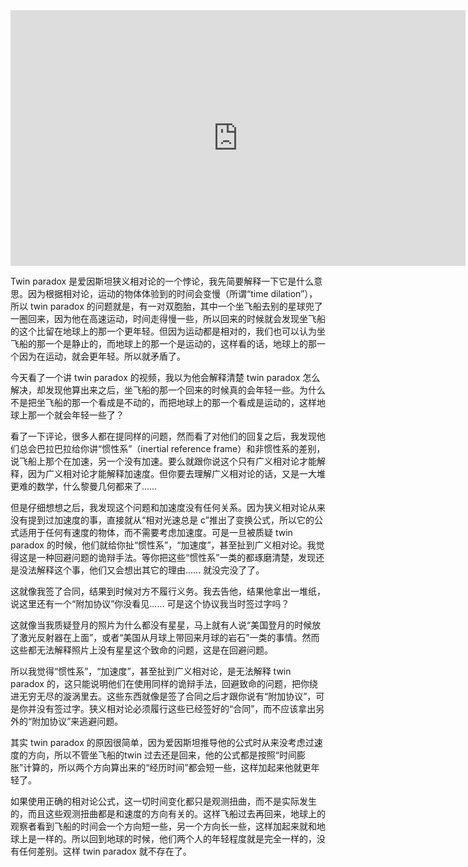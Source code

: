 <div id="youtube2-LKjaBPVtvms" class="youtube-wrap" data-attrs="{&quot;videoId&quot;:&quot;LKjaBPVtvms&quot;,&quot;startTime&quot;:null,&quot;endTime&quot;:null}">

<div class="youtube-inner"><iframe src="https://www.youtube-nocookie.com/embed/LKjaBPVtvms?rel=0&amp;autoplay=0&amp;showinfo=0&amp;enablejsapi=0" frameborder="0" loading="lazy" gesture="media" allow="autoplay; fullscreen" allowautoplay="true" allowfullscreen="true" width="728" height="409"></iframe></div>


Twin paradox 是爱因斯坦狭义相对论的一个悖论，我先简要解释一下它是什么意思。因为根据相对论，运动的物体体验到的时间会变慢（所谓“time dilation”），所以 twin paradox 的问题就是，有一对双胞胎，其中一个坐飞船去别的星球兜了一圈回来，因为他在高速运动，时间走得慢一些，所以回来的时候就会发现坐飞船的这个比留在地球上的那一个更年轻。但因为运动都是相对的，我们也可以认为坐飞船的那一个是静止的，而地球上的那一个是运动的，这样看的话，地球上的那一个因为在运动，就会更年轻。所以就矛盾了。

今天看了一个讲 twin paradox 的视频，我以为他会解释清楚 twin paradox 怎么解决，却发现他算出来之后，坐飞船的那一个回来的时候真的会年轻一些。为什么不是把坐飞船的那一个看成是不动的，而把地球上的那一个看成是运动的，这样地球上那一个就会年轻一些了？

看了一下评论，很多人都在提同样的问题，然而看了对他们的回复之后，我发现他们总会巴拉巴拉给你讲“惯性系”（inertial reference frame）和非惯性系的差别，说飞船上那个在加速，另一个没有加速。要么就跟你说这个只有广义相对论才能解释，因为广义相对论才能解释加速度。但你要去理解广义相对论的话，又是一大堆更难的数学，什么黎曼几何都来了……

但是仔细想想之后，我发现这个问题和加速度没有任何关系。因为狭义相对论从来没有提到过加速度的事，直接就从“相对光速总是 c”推出了变换公式，所以它的公式适用于任何有速度的物体，而不需要考虑加速度。可是一旦被质疑 twin paradox 的时候，他们就给你扯“惯性系”，“加速度”，甚至扯到广义相对论。我觉得这是一种回避问题的诡辩手法。等你把这些“惯性系”一类的都琢磨清楚，发现还是没法解释这个事，他们又会想出其它的理由…… 就没完没了了。

这就像我签了合同，结果到时候对方不履行义务。我去告他，结果他拿出一堆纸，说这里还有一个“附加协议”你没看见…… 可是这个协议我当时签过字吗？

这就像当我质疑登月的照片为什么都没有星星，马上就有人说“美国登月的时候放了激光反射器在上面”，或者“美国从月球上带回来月球的岩石”一类的事情。然而这些都无法解释照片上没有星星这个致命的问题，这是在回避问题。

所以我觉得“惯性系”，“加速度”，甚至扯到广义相对论，是无法解释 twin paradox 的，这只能说明他们在使用同样的诡辩手法，回避致命的问题，把你绕进无穷无尽的漩涡里去。这些东西就像是签了合同之后才跟你说有“附加协议”，可是你并没有签过字。狭义相对论必须履行这些已经签好的“合同”，而不应该拿出另外的“附加协议”来逃避问题。

其实 twin paradox 的原因很简单，因为爱因斯坦推导他的公式时从来没考虑过速度的方向，所以不管坐飞船的twin 过去还是回来，他的公式都是按照“时间膨胀”计算的，所以两个方向算出来的“经历时间”都会短一些，这样加起来他就更年轻了。

如果使用正确的相对论公式，这一切时间变化都只是观测扭曲，而不是实际发生的，而且这些观测扭曲都是和速度的方向有关的。这样飞船过去再回来，地球上的观察者看到飞船的时间会一个方向短一些，另一个方向长一些，这样加起来就和地球上是一样的。所以回到地球的时候，他们两个人的年轻程度就是完全一样的，没有任何差别。这样 twin paradox 就不存在了。
